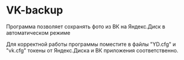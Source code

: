 # VK-backup
Программа позволяет сохранять фото из ВК на Яндекс.Диск в автоматическом режиме

Для корректной работы программы поместите в файлы "YD.cfg" и "vk.cfg" токены от Яндекс.Диска и ВК приложения соответственно. 
